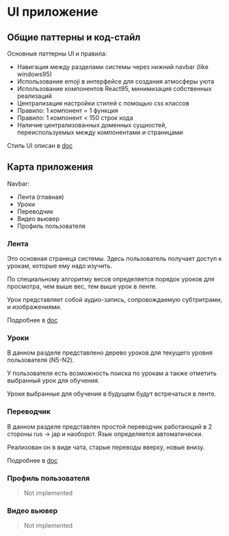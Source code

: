 # UI приложение

## Общие паттерны и код-стайл

Основные паттерны UI и правила:

* Навигация между разделами системы через нижний navbar (like windows95)
* Использование emoji в интерфейсе для создания атмосферы уюта
* Использование компонентов React95, минимизация собственных реализаций
* Централизация настройки стилей с помощью css классов
* Правило: 1 компонент = 1 функция
* Правило: 1 компонент < 150 строк кода
* Наличие централизованных доменных сущностей, переиспользуемых между компонентами и страницами

Стиль UI описан в [doc](./style.md)

## Карта приложения

Navbar:

* Лента (главная)
* Уроки
* Переводчик
* Видео вьювер
* Профиль пользователя

### Лента

Это основная страница системы. Здесь пользователь получает доступ к урокам, которые ему надо изучить.

По специальному алгоритму весов определяется порядок уроков для просмотра, чем выше вес, тем выше урок в ленте.

Урок представляет собой аудио-запись, сопровождаемую субтритрами, и изображениями.

Подробнее в [doc](./feed.md)

### Уроки

В данном разделе представлено дерево уроков для текущего уровня пользователя (N5-N2).

У пользователя есть возможность поиска по урокам а также отметить выбранный урок для обучения.

Уроки выбранные для обучения в будущем будут встречаться в ленте.

### Переводчик

В данном разделе представлен простой переводчик работающий в 2 стороны rus -> jap и наоборот. Язык определяется автоматически.

Реализован он в виде чата, старые переводы вверху, новые внизу.

Подробнее в [doc](./translate.md)

### Профиль пользователя

> Not implemented

### Видео вьювер

> Not implemented
